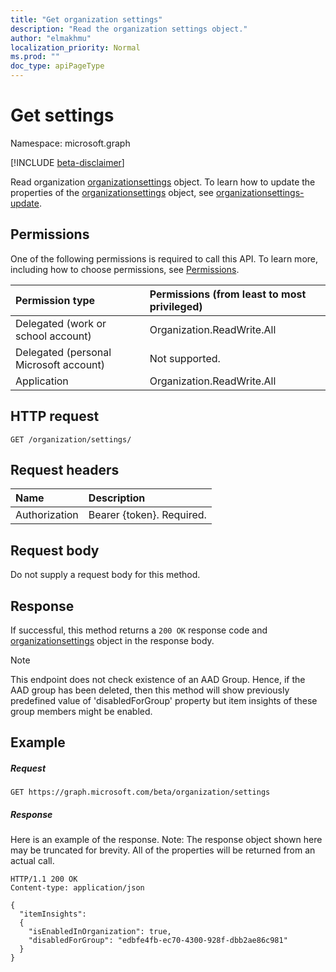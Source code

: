 ```yaml
---
title: "Get organization settings"
description: "Read the organization settings object."
author: "elmakhmu"
localization_priority: Normal
ms.prod: ""
doc_type: apiPageType
---
```


# Get settings

Namespace: microsoft.graph

[!INCLUDE [beta-disclaimer](../../includes/beta-disclaimer.md)]

Read organization [organizationsettings](../resources/organizationsettings.md) object.
To learn how to update the properties of the [organizationsettings](../resources/organizationsettings.md) object, see [organizationsettings-update](organizationsettings-update.md).

## Permissions

One of the following permissions is required to call this API. To learn more, including how to choose permissions, see [Permissions](/graph/permissions-reference).

|Permission type      | Permissions (from least to most privileged)              |
|:--------------------|:---------------------------------------------------------|
|Delegated (work or school account) | Organization.ReadWrite.All |
|Delegated (personal Microsoft account) | Not supported.    |
|Application | Organization.ReadWrite.All |

## HTTP request

```http
GET /organization/settings/
```
## Request headers

| Name       | Description|
|:-----------|:----------|
| Authorization  | Bearer {token}. Required. |

## Request body

Do not supply a request body for this method.

## Response

If successful, this method returns a `200 OK` response code and [organizationsettings](../resources/organizationsettings.md) object in the response body.

> [!NOTE]
> This endpoint does not check existence of an AAD Group. Hence, if the AAD group has been deleted, then this method will show previously predefined value of 'disabledForGroup' property but item insights of these group members might be enabled. 

## Example

##### Request

```http
GET https://graph.microsoft.com/beta/organization/settings
```

##### Response

Here is an example of the response. Note: The response object shown here may be truncated for brevity. All of the properties will be returned from an actual call.

```http
HTTP/1.1 200 OK
Content-type: application/json

{
  "itemInsights": 
  {
    "isEnabledInOrganization": true,
    "disabledForGroup": "edbfe4fb-ec70-4300-928f-dbb2ae86c981"
  }
}
```

